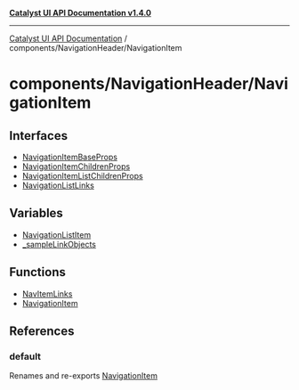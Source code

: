 [**Catalyst UI API Documentation v1.4.0**](../../../README.md)

---

[Catalyst UI API Documentation](../../../README.md) / components/NavigationHeader/NavigationItem

# components/NavigationHeader/NavigationItem

## Interfaces

- [NavigationItemBaseProps](interfaces/NavigationItemBaseProps.md)
- [NavigationItemChildrenProps](interfaces/NavigationItemChildrenProps.md)
- [NavigationItemListChildrenProps](interfaces/NavigationItemListChildrenProps.md)
- [NavigationListLinks](interfaces/NavigationListLinks.md)

## Variables

- [NavigationListItem](variables/NavigationListItem.md)
- [\_sampleLinkObjects](variables/sampleLinkObjects.md)

## Functions

- [NavItemLinks](functions/NavItemLinks.md)
- [NavigationItem](functions/NavigationItem.md)

## References

### default

Renames and re-exports [NavigationItem](functions/NavigationItem.md)
